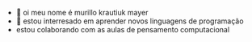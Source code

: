 - 👋 oi meu nome é murillo krautiuk mayer
- 👀 estou interresado em aprender novos linguagens de programação 
-    estou colaborando com as aulas de pensamento computacional
 
